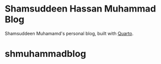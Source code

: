 # Shamsuddeen Hassan Muhammad Blog

Shamsuddeen Muhamamd's personal blog, built with [Quarto](https://quarto.org/).
# shmuhammadblog

